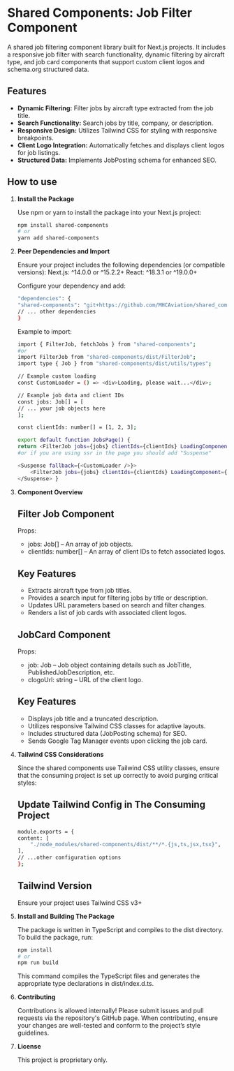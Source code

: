 # Shared Components: Job Filter Component

A shared job filtering component library built for Next.js projects. It includes a responsive job filter with search functionality, dynamic filtering by aircraft type, and job card components that support custom client logos and schema.org structured data.

## Features

- **Dynamic Filtering:** Filter jobs by aircraft type extracted from the job title.
- **Search Functionality:** Search jobs by title, company, or description.
- **Responsive Design:** Utilizes Tailwind CSS for styling with responsive breakpoints.
- **Client Logo Integration:** Automatically fetches and displays client logos for job listings.
- **Structured Data:** Implements JobPosting schema for enhanced SEO.

## How to use

1. **Install the Package**

    Use npm or yarn to install the package into your Next.js project:

    ```bash
    npm install shared-components
    # or
    yarn add shared-components
    ```

2. **Peer Dependencies and Import**

    Ensure your project includes the following dependencies (or compatible versions):
    Next.js: ^14.0.0 or ^15.2.2+
    React: ^18.3.1 or ^19.0.0+

    Configure your dependency and add:
    ```bash
    "dependencies": {
    "shared-components": "git+https://github.com/MHCAviation/shared_components.git"
    // ... other dependencies
    }
    ```

    Example to import:
    ```bash
    import { FilterJob, fetchJobs } from "shared-components";
    #or
    import FilterJob from "shared-components/dist/FilterJob";
    import type { Job } from "shared-components/dist/utils/types";

    // Example custom loading
    const CustomLoader = () => <div>Loading, please wait...</div>;

    // Example job data and client IDs
    const jobs: Job[] = [
    // ... your job objects here
    ];

    const clientIds: number[] = [1, 2, 3];

    export default function JobsPage() {
    return <FilterJob jobs={jobs} clientIds={clientIds} LoadingComponent={<CustomLoader />}/>;
    #or if you are using ssr in the page you should add "Suspense"

    <Suspense fallback={<CustomLoader />}>
        <FilterJob jobs={jobs} clientIds={clientIds} LoadingComponent={<CustomLoader />}/>
    </Suspense> }
    ```

3. **Component Overview**

    ## Filter Job Component
    Props:
    - jobs: Job[] – An array of job objects.
    - clientIds: number[] – An array of client IDs to fetch associated logos.

    ## Key Features
    - Extracts aircraft type from job titles.
    - Provides a search input for filtering jobs by title or description.
    - Updates URL parameters based on search and filter changes.
    - Renders a list of job cards with associated client logos.

    ## JobCard Component
    Props:
    - job: Job – Job object containing details such as JobTitle, PublishedJobDescription, etc.
    - clogoUrl: string – URL of the client logo.

    ## Key Features
    - Displays job title and a truncated description.
    - Utilizes responsive Tailwind CSS classes for adaptive layouts.
    - Includes structured data (JobPosting schema) for SEO.
    - Sends Google Tag Manager events upon clicking the job card.

4. **Tailwind CSS Considerations**

    Since the shared components use Tailwind CSS utility classes, ensure that the consuming project is set up correctly to avoid purging critical styles:

    ## Update Tailwind Config in The Consuming Project
    ```bash
    module.exports = {
    content: [
        "./node_modules/shared-components/dist/**/*.{js,ts,jsx,tsx}",
    ],
    // ...other configuration options
    };
    ```

    ## Tailwind Version

    Ensure your project uses Tailwind CSS v3+

5. **Install and Building The Package**

    The package is written in TypeScript and compiles to the dist directory. To build the package, run:
    ```bash
    npm install
    # or
    npm run build
    ```

    This command compiles the TypeScript files and generates the appropriate type declarations in dist/index.d.ts.

6. **Contributing**

    Contributions is allowed internally! Please submit issues and pull requests via the repository's GitHub page. When contributing, ensure your changes are well-tested and conform to the project’s style guidelines.

7. **License**

    This project is proprietary only.